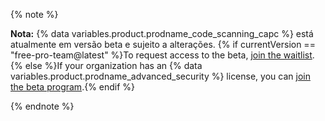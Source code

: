 {% note %}

**Nota:** {% data variables.product.prodname_code_scanning_capc %} está atualmente em versão beta e sujeito a alterações. {% if currentVersion == "free-pro-team@latest" %}To request access to the beta, [join the waitlist](https://github.com/features/security/advanced-security/signup).{% else %}If your organization has an {% data variables.product.prodname_advanced_security %} license, you can [join the beta program](https://resources.github.com/beta-signup/).{% endif %}

{% endnote %}
